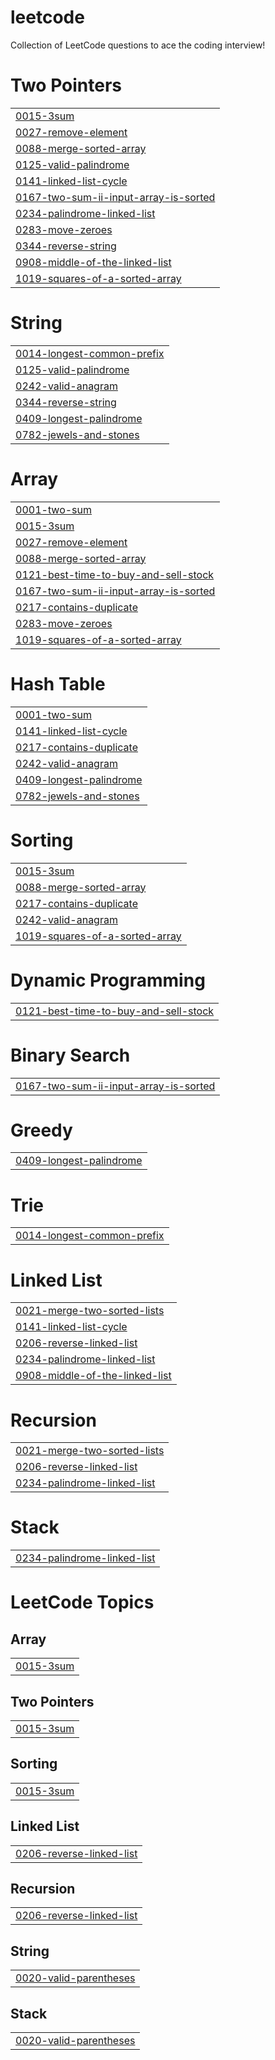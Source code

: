 # leetcode
Collection of LeetCode questions to ace the coding interview!


# Two Pointers
|  |
| ------- |
| [0015-3sum](https://github.com/Ibinola/leetcode/tree/master/0015-3sum) |
| [0027-remove-element](https://github.com/Ibinola/leetcode/tree/master/0027-remove-element) |
| [0088-merge-sorted-array](https://github.com/Ibinola/leetcode/tree/master/0088-merge-sorted-array) |
| [0125-valid-palindrome](https://github.com/Ibinola/leetcode/tree/master/0125-valid-palindrome) |
| [0141-linked-list-cycle](https://github.com/Ibinola/leetcode/tree/master/0141-linked-list-cycle) |
| [0167-two-sum-ii-input-array-is-sorted](https://github.com/Ibinola/leetcode/tree/master/0167-two-sum-ii-input-array-is-sorted) |
| [0234-palindrome-linked-list](https://github.com/Ibinola/leetcode/tree/master/0234-palindrome-linked-list) |
| [0283-move-zeroes](https://github.com/Ibinola/leetcode/tree/master/0283-move-zeroes) |
| [0344-reverse-string](https://github.com/Ibinola/leetcode/tree/master/0344-reverse-string) |
| [0908-middle-of-the-linked-list](https://github.com/Ibinola/leetcode/tree/master/0908-middle-of-the-linked-list) |
| [1019-squares-of-a-sorted-array](https://github.com/Ibinola/leetcode/tree/master/1019-squares-of-a-sorted-array) |
# String
|  |
| ------- |
| [0014-longest-common-prefix](https://github.com/Ibinola/leetcode/tree/master/0014-longest-common-prefix) |
| [0125-valid-palindrome](https://github.com/Ibinola/leetcode/tree/master/0125-valid-palindrome) |
| [0242-valid-anagram](https://github.com/Ibinola/leetcode/tree/master/0242-valid-anagram) |
| [0344-reverse-string](https://github.com/Ibinola/leetcode/tree/master/0344-reverse-string) |
| [0409-longest-palindrome](https://github.com/Ibinola/leetcode/tree/master/0409-longest-palindrome) |
| [0782-jewels-and-stones](https://github.com/Ibinola/leetcode/tree/master/0782-jewels-and-stones) |
# Array
|  |
| ------- |
| [0001-two-sum](https://github.com/Ibinola/leetcode/tree/master/0001-two-sum) |
| [0015-3sum](https://github.com/Ibinola/leetcode/tree/master/0015-3sum) |
| [0027-remove-element](https://github.com/Ibinola/leetcode/tree/master/0027-remove-element) |
| [0088-merge-sorted-array](https://github.com/Ibinola/leetcode/tree/master/0088-merge-sorted-array) |
| [0121-best-time-to-buy-and-sell-stock](https://github.com/Ibinola/leetcode/tree/master/0121-best-time-to-buy-and-sell-stock) |
| [0167-two-sum-ii-input-array-is-sorted](https://github.com/Ibinola/leetcode/tree/master/0167-two-sum-ii-input-array-is-sorted) |
| [0217-contains-duplicate](https://github.com/Ibinola/leetcode/tree/master/0217-contains-duplicate) |
| [0283-move-zeroes](https://github.com/Ibinola/leetcode/tree/master/0283-move-zeroes) |
| [1019-squares-of-a-sorted-array](https://github.com/Ibinola/leetcode/tree/master/1019-squares-of-a-sorted-array) |
# Hash Table
|  |
| ------- |
| [0001-two-sum](https://github.com/Ibinola/leetcode/tree/master/0001-two-sum) |
| [0141-linked-list-cycle](https://github.com/Ibinola/leetcode/tree/master/0141-linked-list-cycle) |
| [0217-contains-duplicate](https://github.com/Ibinola/leetcode/tree/master/0217-contains-duplicate) |
| [0242-valid-anagram](https://github.com/Ibinola/leetcode/tree/master/0242-valid-anagram) |
| [0409-longest-palindrome](https://github.com/Ibinola/leetcode/tree/master/0409-longest-palindrome) |
| [0782-jewels-and-stones](https://github.com/Ibinola/leetcode/tree/master/0782-jewels-and-stones) |
# Sorting
|  |
| ------- |
| [0015-3sum](https://github.com/Ibinola/leetcode/tree/master/0015-3sum) |
| [0088-merge-sorted-array](https://github.com/Ibinola/leetcode/tree/master/0088-merge-sorted-array) |
| [0217-contains-duplicate](https://github.com/Ibinola/leetcode/tree/master/0217-contains-duplicate) |
| [0242-valid-anagram](https://github.com/Ibinola/leetcode/tree/master/0242-valid-anagram) |
| [1019-squares-of-a-sorted-array](https://github.com/Ibinola/leetcode/tree/master/1019-squares-of-a-sorted-array) |
# Dynamic Programming
|  |
| ------- |
| [0121-best-time-to-buy-and-sell-stock](https://github.com/Ibinola/leetcode/tree/master/0121-best-time-to-buy-and-sell-stock) |
# Binary Search
|  |
| ------- |
| [0167-two-sum-ii-input-array-is-sorted](https://github.com/Ibinola/leetcode/tree/master/0167-two-sum-ii-input-array-is-sorted) |
# Greedy
|  |
| ------- |
| [0409-longest-palindrome](https://github.com/Ibinola/leetcode/tree/master/0409-longest-palindrome) |
# Trie
|  |
| ------- |
| [0014-longest-common-prefix](https://github.com/Ibinola/leetcode/tree/master/0014-longest-common-prefix) |
# Linked List
|  |
| ------- |
| [0021-merge-two-sorted-lists](https://github.com/Ibinola/leetcode/tree/master/0021-merge-two-sorted-lists) |
| [0141-linked-list-cycle](https://github.com/Ibinola/leetcode/tree/master/0141-linked-list-cycle) |
| [0206-reverse-linked-list](https://github.com/Ibinola/leetcode/tree/master/0206-reverse-linked-list) |
| [0234-palindrome-linked-list](https://github.com/Ibinola/leetcode/tree/master/0234-palindrome-linked-list) |
| [0908-middle-of-the-linked-list](https://github.com/Ibinola/leetcode/tree/master/0908-middle-of-the-linked-list) |
# Recursion
|  |
| ------- |
| [0021-merge-two-sorted-lists](https://github.com/Ibinola/leetcode/tree/master/0021-merge-two-sorted-lists) |
| [0206-reverse-linked-list](https://github.com/Ibinola/leetcode/tree/master/0206-reverse-linked-list) |
| [0234-palindrome-linked-list](https://github.com/Ibinola/leetcode/tree/master/0234-palindrome-linked-list) |
# Stack
|  |
| ------- |
| [0234-palindrome-linked-list](https://github.com/Ibinola/leetcode/tree/master/0234-palindrome-linked-list) |
<!---LeetCode Topics Start-->
# LeetCode Topics
## Array
|  |
| ------- |
| [0015-3sum](https://github.com/Ibinola/leetcode/tree/master/0015-3sum) |
## Two Pointers
|  |
| ------- |
| [0015-3sum](https://github.com/Ibinola/leetcode/tree/master/0015-3sum) |
## Sorting
|  |
| ------- |
| [0015-3sum](https://github.com/Ibinola/leetcode/tree/master/0015-3sum) |
## Linked List
|  |
| ------- |
| [0206-reverse-linked-list](https://github.com/Ibinola/leetcode/tree/master/0206-reverse-linked-list) |
## Recursion
|  |
| ------- |
| [0206-reverse-linked-list](https://github.com/Ibinola/leetcode/tree/master/0206-reverse-linked-list) |
## String
|  |
| ------- |
| [0020-valid-parentheses](https://github.com/Ibinola/leetcode/tree/master/0020-valid-parentheses) |
## Stack
|  |
| ------- |
| [0020-valid-parentheses](https://github.com/Ibinola/leetcode/tree/master/0020-valid-parentheses) |
<!---LeetCode Topics End-->